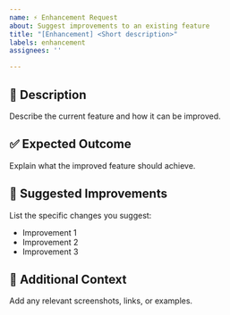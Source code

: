 ```yaml
---
name: ⚡ Enhancement Request
about: Suggest improvements to an existing feature
title: "[Enhancement] <Short description>"
labels: enhancement
assignees: ''

---
```


## 🌟 Description
Describe the current feature and how it can be improved.

## ✅ Expected Outcome
Explain what the improved feature should achieve.

## 🚀 Suggested Improvements
List the specific changes you suggest:
- Improvement 1
- Improvement 2
- Improvement 3

## 📌 Additional Context
Add any relevant screenshots, links, or examples.

